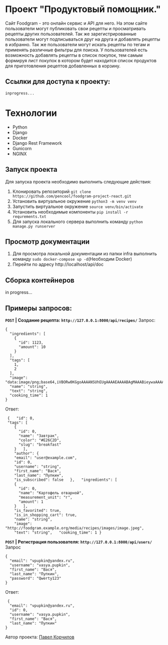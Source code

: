 # Проект "Продуктовый помощник."

Сайт Foodgram - это онлайн сервис и API для него. На этом сайте пользователи могут публиковать свои рецепты и просматривать рецепты других пользователей. Так же зарегистрированные пользователи могут подписываться друг на друга и добавлять рецепты в избранно. Так же пользователи могут искать рецепты по тегам и применять различные фильтры для поиска. У пользователей есть возможность добавлять рецепты в список покупок, тем самым формируя лист покупок в котором будет находится список продуктов для приготовления рецептов добавленных в корзину.

## Ссылки для доступа к проекту:

    inprogress...




# Технологии

 - Python
 - Django
 - Docker
 - Django Rest Framework
 - Gunicorn
 - NGINX

## Запуск проекта

Для запуска проекта необходимо выполнить следующие действия:

 1. Клонировать репозиторий `git clone https://github.com/pencool/foodgram-project-react.git`
 2. Установить виртуальное окружение `python3 -m venv venv`
 3. Запустить виртуальное окружение `source venv/bin/activate`
 4. Установить необходимые компоненты `pip install -r requrements.txt`
 5. Для запуска локального сервера выполнить команду `python manage.py runserver`

## Просмотр документации

 1. Для просмотра локальной документации из папки infra выполнить команду `sudo docker-compose up -d`(Необходим Docker)
 2. Перейти по адресу http://localhost/api/doc
  
## Сборка контейнеров
in progress...

## Примеры запросов:
**`POST` | Создание рецепта: `http://127.0.0.1:8000/api/recipes/`**
Запрос:

    {
      "ingredients": [
        {
          "id": 1123,
          "amount": 10
        }
      ],
      "tags": [
        1,
        2
      ],
      "image": "data:image/png;base64,iVBORw0KGgoAAAANSUhEUgAAAAEAAAABAgMAAABieywaAAAACVBMVEUAAAD///9fX1/S0ecCAAAACXBIWXMAAA7EAAAOxAGVKw4bAAAACklEQVQImWNoAAAAggCByxOyYQAAAABJRU5ErkJggg==",
      "name": "string",
      "text": "string",
      "cooking_time": 1
    }

 
Ответ:

     {   "id": 0,   
     "tags": [
        {
          "id": 0,
          "name": "Завтрак",
          "color": "#E26C2D",
          "slug": "breakfast"
        }   ],   
        "author": {
        "email": "user@example.com",
        "id": 0,
        "username": "string",
        "first_name": "Вася",
        "last_name": "Пупкин",
        "is_subscribed": false   },   "ingredients": [
        {
          "id": 0,
          "name": "Картофель отварной",
          "measurement_unit": "г",
          "amount": 1
        }   ],   
        "is_favorited": true,   
        "is_in_shopping_cart": true,   
        "name": "string",   
        "image": "http://foodgram.example.org/media/recipes/images/image.jpeg",   
        "text": "string",   "cooking_time": 1 }


**`POST` | Регистрация пользователя: `http://127.0.0.1:8000/api/users/`**
Запрос

    {
      "email": "vpupkin@yandex.ru",
      "username": "vasya.pupkin",
      "first_name": "Вася",
      "last_name": "Пупкин",
      "password": "Qwerty123"
    }

Ответ:

     {
      "email": "vpupkin@yandex.ru",
      "id": 0,
      "username": "vasya.pupkin",
      "first_name": "Вася",
      "last_name": "Пупкин"
    }

Автор проекта: [Павел Корчилов](https://github.com/pencool)
